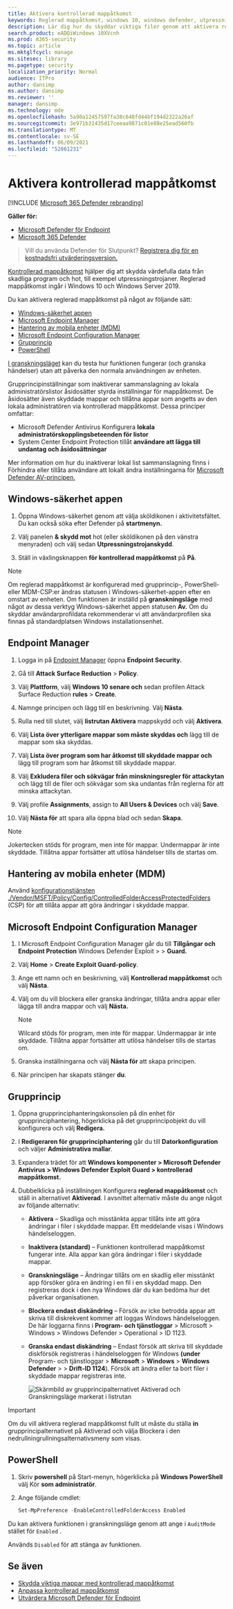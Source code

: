 ```yaml
---
title: Aktivera kontrollerad mappåtkomst
keywords: Reglerad mappåtkomst, windows 10, windows defender, utpressningstrojaner, skydda, filer, mappar, aktivera, aktivera, använda
description: Lär dig hur du skyddar viktiga filer genom att aktivera reglerad mappåtkomst
search.product: eADQiWindows 10XVcnh
ms.prod: m365-security
ms.topic: article
ms.mktglfcycl: manage
ms.sitesec: library
ms.pagetype: security
localization_priority: Normal
audience: ITPro
author: dansimp
ms.author: dansimp
ms.reviewer: ''
manager: dansimp
ms.technology: mde
ms.openlocfilehash: 5a90a12457597fa38c648fd44bf194d2322a26af
ms.sourcegitcommit: 3e971b31435d17ceeaa9871c01e88e25ead560fb
ms.translationtype: MT
ms.contentlocale: sv-SE
ms.lasthandoff: 06/09/2021
ms.locfileid: "52861231"
---
```

# <a name="enable-controlled-folder-access"></a>Aktivera kontrollerad mappåtkomst

[!INCLUDE [Microsoft 365 Defender rebranding](../../includes/microsoft-defender.md)]

**Gäller för:**
- [Microsoft Defender för Endpoint](https://go.microsoft.com/fwlink/p/?linkid=2154037)
- [Microsoft 365 Defender](https://go.microsoft.com/fwlink/?linkid=2118804)

>Vill du använda Defender för Slutpunkt? [Registrera dig för en kostnadsfri utvärderingsversion.](https://www.microsoft.com/microsoft-365/windows/microsoft-defender-atp?ocid=docs-wdatp-assignaccess-abovefoldlink)

[Kontrollerad mappåtkomst](controlled-folders.md) hjälper dig att skydda värdefulla data från skadliga program och hot, till exempel utpressningstrojaner. Reglerad mappåtkomst ingår i Windows 10 och Windows Server 2019.

Du kan aktivera reglerad mappåtkomst på något av följande sätt:

* [Windows-säkerhet appen](#windows-security-app)
* [Microsoft Endpoint Manager](#endpoint-manager)
* [Hantering av mobila enheter (MDM)](#mobile-device-management-mdm)
* [Microsoft Endpoint Configuration Manager](#microsoft-endpoint-configuration-manager)
* [Grupprincip](#group-policy)
* [PowerShell](#powershell)

[I granskningsläget](evaluate-controlled-folder-access.md) kan du testa hur funktionen fungerar (och granska händelser) utan att påverka den normala användningen av enheten.

Grupprincipinställningar som inaktiverar sammanslagning av lokala administratörslistor åsidosätter styrda inställningar för mappåtkomst. De åsidosätter även skyddade mappar och tillåtna appar som angetts av den lokala administratören via kontrollerad mappåtkomst. Dessa principer omfattar:

* Microsoft Defender Antivirus Konfigurera **lokala administratörskopplingsbeteenden för listor**
* System Center Endpoint Protection tillåt **användare att lägga till undantag och åsidosättningar**

Mer information om hur du inaktiverar lokal list sammanslagning finns i Förhindra eller tillåta användare att lokalt ändra inställningarna för [Microsoft Defender AV-principen.](/windows/security/threat-protection/microsoft-defender-antivirus/configure-local-policy-overrides-microsoft-defender-antivirus#configure-how-locally-and-globally-defined-threat-remediation-and-exclusions-lists-are-merged)

## <a name="windows-security-app"></a>Windows-säkerhet appen

1. Öppna Windows-säkerhet genom att välja sköldikonen i aktivitetsfältet. Du kan också söka efter Defender på **startmenyn.**

2. Välj panelen **& skydd mot** hot (eller sköldikonen på den vänstra menyraden) och välj sedan **Utpressningstrojanskydd**.

3. Ställ in växlingsknappen **för kontrollerad mappåtkomst** på **På**.

> [!NOTE]
> Om reglerad mappåtkomst är konfigurerad med grupprincip-, PowerShell- eller MDM-CSP:er ändras statusen i Windows-säkerhet-appen efter en omstart av enheten.
> Om funktionen är inställd på **granskningsläge** med något av dessa verktyg Windows-säkerhet appen statusen **Av.**
> Om du skyddar användarprofildata rekommenderar vi att användarprofilen ska finnas på standardplatsen Windows installationsenhet.

## <a name="endpoint-manager"></a>Endpoint Manager

1. Logga in på [Endpoint Manager](https://endpoint.microsoft.com) öppna **Endpoint Security.**

2. Gå till **Attack Surface Reduction**  >  **Policy**.

3. Välj **Plattform**, välj **Windows 10 senare och** sedan profilen Attack Surface Reduction **rules**  >  **Create**.

4.  Namnge principen och lägg till en beskrivning. Välj **Nästa**.

5.  Rulla ned till slutet, välj **listrutan Aktivera** mappskydd och välj **Aktivera**.

6.  Välj **Lista över ytterligare mappar som måste skyddas och** lägg till de mappar som ska skyddas.

7.  Välj **Lista över program som har åtkomst till skyddade mappar och** lägg till program som har åtkomst till skyddade mappar.

8.  Välj **Exkludera filer och sökvägar från minskningsregler för attackytan** och lägg till de filer och sökvägar som ska undantas från reglerna för att minska attackytan.

9.  Välj profile **Assignments**, assign to **All Users & Devices** och välj **Save**.

10.  Välj **Nästa för** att spara alla öppna blad och sedan **Skapa**.

   > [!NOTE]
   > Jokertecken stöds för program, men inte för mappar. Undermappar är inte skyddade. Tillåtna appar fortsätter att utlösa händelser tills de startas om.

## <a name="mobile-device-management-mdm"></a>Hantering av mobila enheter (MDM)

Använd [konfigurationstjänsten ./Vendor/MSFT/Policy/Config/ControlledFolderAccessProtectedFolders](/windows/client-management/mdm/policy-csp-defender#defender-controlledfolderaccessprotectedfolders) (CSP) för att tillåta appar att göra ändringar i skyddade mappar.

## <a name="microsoft-endpoint-configuration-manager"></a>Microsoft Endpoint Configuration Manager

1. I Microsoft Endpoint Configuration Manager går du till **Tillgångar och Endpoint Protection** Windows Defender Exploit  >    >  **Guard.**

2. Välj **Home**  >  **Create Exploit Guard-policy**.

3. Ange ett namn och en beskrivning, välj **Kontrollerad mappåtkomst** och välj **Nästa**.

4. Välj om du vill blockera eller granska ändringar, tillåta andra appar eller lägga till andra mappar och välj **Nästa.**
   > [!NOTE]
   > Wilcard stöds för program, men inte för mappar. Undermappar är inte skyddade. Tillåtna appar fortsätter att utlösa händelser tills de startas om.

5. Granska inställningarna och välj **Nästa för** att skapa principen.

6. När principen har skapats stänger **du**.

## <a name="group-policy"></a>Grupprincip

1. Öppna grupprinciphanteringskonsolen på [](https://technet.microsoft.com/library/cc731212.aspx)din enhet för grupprinciphantering, högerklicka på det grupprincipobjekt du vill konfigurera och välj **Redigera.**

2. I **Redigeraren för grupprinciphantering** går du till **Datorkonfiguration** och väljer **Administrativa mallar**.

3. Expandera trädet för att **Windows komponenter > Microsoft Defender Antivirus > Windows Defender Exploit Guard > kontrollerad mappåtkomst.**

4. Dubbelklicka på inställningen Konfigurera **reglerad mappåtkomst** och ställ in alternativet **Aktiverad**. I avsnittet alternativ måste du ange något av följande alternativ:
    * **Aktivera** – Skadliga och misstänkta appar tillåts inte att göra ändringar i filer i skyddade mappar. Ett meddelande visas i Windows händelseloggen.
    * **Inaktivera (standard)** – Funktionen kontrollerad mappåtkomst fungerar inte. Alla appar kan göra ändringar i filer i skyddade mappar.
    * **Granskningsläge** – Ändringar tillåts om en skadlig eller misstänkt app försöker göra en ändring i en fil i en skyddad mapp. Den registreras dock i den nya Windows där du kan bedöma hur det påverkar organisationen.
    * **Blockera endast diskändring** – Försök av icke betrodda appar att skriva till diskrekvent kommer att loggas Windows händelseloggen. De här loggarna finns i **Program- och tjänstloggar** > Microsoft > Windows > Windows Defender > Operational > ID 1123.
    * **Granska endast diskändring** – Endast försök att skriva till skyddade diskförsök registreras i händelseloggen för Windows **(under** Program- och tjänstloggar  >  **Microsoft**  >  **Windows**  >  **Windows Defender**  >    >  **Drift-ID 1124**). Försök att ändra eller ta bort filer i skyddade mappar registreras inte.

      ![Skärmbild av grupprincipalternativet Aktiverad och Granskningsläge markerat i listrutan](/microsoft-365/security/defender-endpoint/images/cfa-gp-enable)

> [!IMPORTANT]
> Om du vill aktivera reglerad mappåtkomst fullt  ut måste du ställa **in** grupprincipalternativet på Aktiverad och välja Blockera i den nedrullningrullningsalternativsmeny som visas.

## <a name="powershell"></a>PowerShell

1. Skriv **powershell** på Start-menyn, högerklicka på **Windows PowerShell** välj Kör **som administratör**.

2. Ange följande cmdlet:

    ```PowerShell
    Set-MpPreference -EnableControlledFolderAccess Enabled
    ```

Du kan aktivera funktionen i granskningsläge genom att ange i `AuditMode` stället för `Enabled` .

Används `Disabled` för att stänga av funktionen.

## <a name="see-also"></a>Se även

* [Skydda viktiga mappar med kontrollerad mappåtkomst](controlled-folders.md)
* [Anpassa kontrollerad mappåtkomst](customize-controlled-folders.md)
* [Utvärdera Microsoft Defender för Endpoint](evaluate-mde.md)
